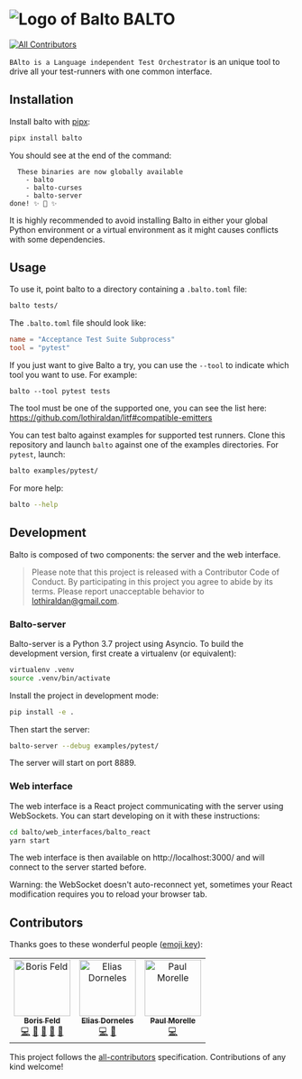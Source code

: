 # ![Logo of Balto](logo-100x.png) BALTO
[![All Contributors](https://img.shields.io/badge/all_contributors-3-orange.svg?style=flat-square)](#contributors-)

`BAlto is a Language independent Test Orchestrator` is an unique tool to drive
all your test-runners with one common interface.

## Installation

Install balto with [pipx](https://github.com/cs01/pipx):

```bash
pipx install balto
```

You should see at the end of the command:

```
  These binaries are now globally available
    - balto
    - balto-curses
    - balto-server
done! ✨ 🌟 ✨

```

It is highly recommended to avoid installing Balto in either your global Python environment or a virtual environment as it might causes conflicts with some dependencies.

## Usage

To use it, point balto to a directory containing a `.balto.toml` file:
    
```bash
balto tests/
```

The `.balto.toml` file should look like:

```toml
name = "Acceptance Test Suite Subprocess"
tool = "pytest"

```

If you just want to give Balto a try, you can use the `--tool` to indicate which tool you want to use. For example:

```
balto --tool pytest tests
```

The tool must be one of the supported one, you can see the list here: https://github.com/lothiraldan/litf#compatible-emitters

You can test balto against examples for supported test runners. Clone this repository and launch `balto` against one of the examples directories. For `pytest`, launch:

```bash
balto examples/pytest/
```

For more help:

```bash
balto --help
```


## Development

Balto is composed of two components: the server and the web interface.

> Please note that this project is released with a Contributor Code of Conduct. By participating in this project you agree to abide by its terms. Please report unacceptable behavior to [lothiraldan@gmail.com](lothiraldan@gmail.com).

### Balto-server

Balto-server is a Python 3.7 project using Asyncio. To build the development version, first create a virtualenv (or equivalent):

```bash
virtualenv .venv
source .venv/bin/activate
```

Install the project in development mode:

```bash
pip install -e .
```

Then start the server:

```bash
balto-server --debug examples/pytest/
```

The server will start on port 8889.

### Web interface

The web interface is a React project communicating with the server using WebSockets. You can start developing on it with these instructions:

```bash
cd balto/web_interfaces/balto_react
yarn start
```

The web interface is then available on http://localhost:3000/ and will connect to the server started before.

Warning: the WebSocket doesn't auto-reconnect yet, sometimes your React modification requires you to reload your browser tab.

## Contributors

Thanks goes to these wonderful people ([emoji key](https://github.com/kentcdodds/all-contributors#emoji-key)):

<!-- ALL-CONTRIBUTORS-LIST:START - Do not remove or modify this section -->
<!-- prettier-ignore-start -->
<!-- markdownlint-disable -->
<table>
  <tr>
    <td align="center"><a href="https://lothiraldan.github.io/"><img src="https://avatars2.githubusercontent.com/u/243665?v=4" width="100px;" alt=" Boris Feld"/><br /><sub><b> Boris Feld</b></sub></a><br /><a href="https://github.com/lothiraldan/balto/commits?author=Lothiraldan" title="Code">💻</a> <a href="#design-Lothiraldan" title="Design">🎨</a> <a href="https://github.com/lothiraldan/balto/commits?author=Lothiraldan" title="Documentation">📖</a> <a href="#ideas-Lothiraldan" title="Ideas, Planning, & Feedback">🤔</a> <a href="#talk-Lothiraldan" title="Talks">📢</a></td>
    <td align="center"><a href="https://eliasdorneles.github.io"><img src="https://avatars0.githubusercontent.com/u/37565?v=4" width="100px;" alt="Elias Dorneles"/><br /><sub><b>Elias Dorneles</b></sub></a><br /><a href="https://github.com/lothiraldan/balto/commits?author=eliasdorneles" title="Code">💻</a> <a href="https://github.com/lothiraldan/balto/issues?q=author%3Aeliasdorneles" title="Bug reports">🐛</a></td>
    <td align="center"><a href="https://github.com/madprog"><img src="https://avatars0.githubusercontent.com/u/539272?v=4" width="100px;" alt="Paul Morelle"/><br /><sub><b>Paul Morelle</b></sub></a><br /><a href="https://github.com/lothiraldan/balto/commits?author=madprog" title="Code">💻</a></td>
  </tr>
</table>

<!-- markdownlint-enable -->
<!-- prettier-ignore-end -->
<!-- ALL-CONTRIBUTORS-LIST:END -->

This project follows the [all-contributors](https://github.com/kentcdodds/all-contributors) specification. Contributions of any kind welcome!